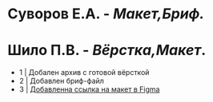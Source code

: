 # Суворов Е.А. - *Макет,Бриф.*
# Шило П.В. - *Вёрстка,Макет*.
- 1 | Добален архив с готовой вёрсткой
- 2 | Добавлен бриф-файл
- 3 | [Добавленна ссылка на макет в Figma](https://www.figma.com/file/OlLSV0VSgMdO5OyUR9RiT9/Emus-sHB)
